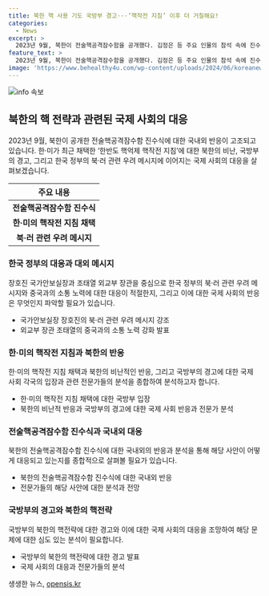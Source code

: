 ```yaml
---
title: 북한 핵 사용 기도 국방부 경고···‘핵작전 지침’ 이후 더 거칠해요!
categories:
  - News
excerpt: >
  2023년 9월, 북한이 전술핵공격잠수함을 공개했다. 김정은 등 주요 인물의 참석 속에 진수된 이 잠수함으로 인한 한·미의 핵작전 지침에 대한 북한의 비난은 한반도의 긴장을 높이고 있다. 이에 대해 국방부는 북한의 핵능력과 위협에 대응한 핵작전 지침을 정당한 조치로 강조했으며, 북한의 핵사용은 생존할 수 없을 것이라고 경고했다. 또한, 한·러 밀착에 대한 우려도 증폭되고 있다.
feature_text: >
  2023년 9월, 북한이 전술핵공격잠수함을 공개했다. 김정은 등 주요 인물의 참석 속에 진수된 이 잠수함으로 인한 한·미의 핵작전 지침에 대한 북한의 비난은 한반도의 긴장을 높이고 있다. 이에 대해 국방부는 북한의 핵능력과 위협에 대응한 핵작전 지침을 정당한 조치로 강조했으며, 북한의 핵사용은 생존할 수 없을 것이라고 경고했다. 또한, 한·러 밀착에 대한 우려도 증폭되고 있다.
image: 'https://www.behealthy4u.com/wp-content/uploads/2024/06/koreanews.jpg'
---
```


<p><img src="https://www.behealthy4u.com/wp-content/uploads/2024/06/koreanews.jpg" alt="info 속보" /></p>

<h2 data-ke-size="size26">북한의 핵 전략과 관련된 국제 사회의 대응</h2>

<p data-ke-size="size16">2023년 9월, 북한이 공개한 전술핵공격잠수함 진수식에 대한 국내외 반응이 고조되고 있습니다. 한·미가 최근 채택한 ‘한반도 핵억제 핵작전 지침’에 대한 북한의 비난, 국방부의 경고, 그리고 한국 정부의 북·러 관련 우려 메시지에 이어지는 국제 사회의 대응을 살펴보겠습니다.</p>

<table>
<thead>
<tr>
<th style="text-align: center;">주요 내용</th>
</tr>
</thead>
<tbody>
<tr>
<td style="text-align: center; height: 17px;"><b>전술핵공격잠수함 진수식</b></td>
</tr>
<tr>
<td style="text-align: center; height: 17px;"><b>한·미의 핵작전 지침 채택</b></td>
</tr>
<tr>
<td style="text-align: center; height: 17px;"><b>북·러 관련 우려 메시지</b></td>
</tr>
</tbody>
</table>

<h3>한국 정부의 대응과 대외 메시지</h3>

<p data-ke-size="size16">장호진 국가안보실장과 조태열 외교부 장관을 중심으로 한국 정부의 북·러 관련 우려 메시지와 중국과의 소통 노력에 대한 대응이 적절한지, 그리고 이에 대한 국제 사회의 반응은 무엇인지 파악할 필요가 있습니다.</p>

<ul>
<li>국가안보실장 장호진의 북·러 관련 우려 메시지 강조</li>
<li>외교부 장관 조태열의 중국과의 소통 노력 강화 발표</li>
</ul>

<h3>한·미의 핵작전 지침과 북한의 반응</h3>

<p data-ke-size="size16">한·미의 핵작전 지침 채택과 북한의 비난적인 반응, 그리고 국방부의 경고에 대한 국제 사회 각국의 입장과 관련 전문가들의 분석을 종합하여 분석하고자 합니다.</p>

<ul>
<li>한·미의 핵작전 지침 채택에 대한 국방부 입장</li>
<li>북한의 비난적 반응과 국방부의 경고에 대한 국제 사회 반응과 전문가 분석</li>
</ul>

<h3>전술핵공격잠수함 진수식과 국내외 대응</h3>

<p data-ke-size="size16">북한의 전술핵공격잠수함 진수식에 대한 국내외의 반응과 분석을 통해 해당 사안이 어떻게 대응되고 있는지를 종합적으로 살펴볼 필요가 있습니다.</p>

<ul>
<li>북한의 전술핵공격잠수함 진수식에 대한 국내외 반응</li>
<li>전문가들의 해당 사안에 대한 분석과 전망</li>
</ul>

<h3>국방부의 경고와 북한의 핵전략</h3>

<p data-ke-size="size16">국방부의 북한의 핵전략에 대한 경고와 이에 대한 국제 사회의 대응을 조망하여 해당 문제에 대한 심도 있는 분석이 필요합니다.</p>

<ul>
<li>국방부의 북한의 핵전략에 대한 경고 발표</li>
<li>국제 사회의 대응과 전문가들의 분석</li>
</ul>
생생한 뉴스, <a href="https://opensis.kr" rel="dofollow">opensis.kr</a>


